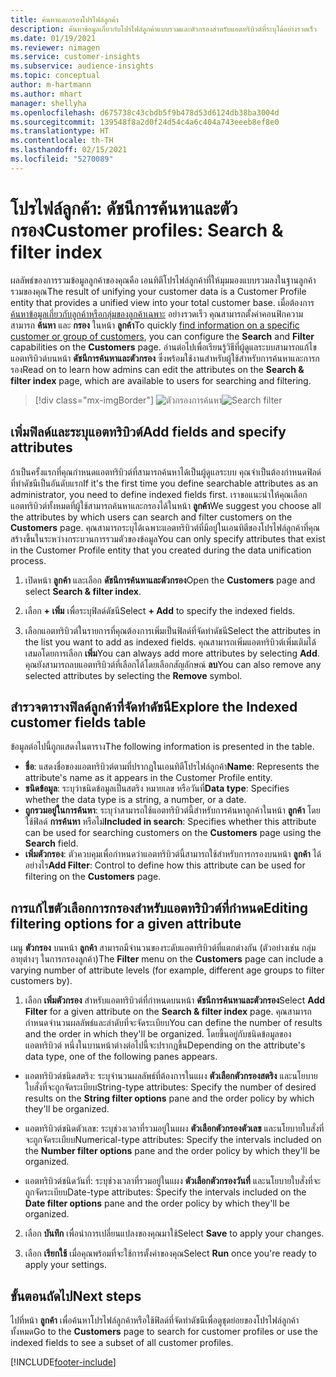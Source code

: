 ```yaml
---
title: ค้นหาและกรองโปรไฟล์ลูกค้า
description: ค้นหาข้อมูลเกี่ยวกับโปรไฟล์ลูกค้าแบบรวมและตัวกรองสำหรับแอตทริบิวต์ที่ระบุได้อย่างรวดเร็ว
ms.date: 01/19/2021
ms.reviewer: nimagen
ms.service: customer-insights
ms.subservice: audience-insights
ms.topic: conceptual
author: m-hartmann
ms.author: mhart
manager: shellyha
ms.openlocfilehash: d675738c43cbdb5f9b478d53d6124db38ba3004d
ms.sourcegitcommit: 139548f8a2d0f24d54c4a6c404a743eeeb8ef8e0
ms.translationtype: HT
ms.contentlocale: th-TH
ms.lasthandoff: 02/15/2021
ms.locfileid: "5270089"
---
```

# <a name="customer-profiles-search--filter-index"></a><span data-ttu-id="13d2d-103">โปรไฟล์ลูกค้า: ดัชนีการค้นหาและตัวกรอง</span><span class="sxs-lookup"><span data-stu-id="13d2d-103">Customer profiles: Search & filter index</span></span>

<span data-ttu-id="13d2d-104">ผลลัพธ์ของการรวมข้อมูลลูกค้าของคุณคือ เอนทิตีโปรไฟล์ลูกค้าที่ให้มุมมองแบบรวมลงในฐานลูกค้ารวมของคุณ</span><span class="sxs-lookup"><span data-stu-id="13d2d-104">The result of unifying your customer data is a Customer Profile entity that provides a unified view into your total customer base.</span></span> <span data-ttu-id="13d2d-105">เมื่อต้องการ [ค้นหาข้อมูลเกี่ยวกับลูกค้าหรือกลุ่มของลูกค้าเฉพาะ](customer-profiles.md) อย่างรวดเร็ว คุณสามารถตั้งค่าคอนฟิกความสามารถ **ค้นหา** และ **กรอง** ในหน้า **ลูกค้า**</span><span class="sxs-lookup"><span data-stu-id="13d2d-105">To quickly [find information on a specific customer or group of customers](customer-profiles.md), you can configure the **Search** and **Filter** capabilities on the **Customers** page.</span></span> <span data-ttu-id="13d2d-106">อ่านต่อไปเพื่อเรียนรู้วิธีที่ผู้ดูแลระบบสามารถแก้ไขแอตทริบิวต์บนหน้า **ดัชนีการค้นหาและตัวกรอง** ซึ่งพร้อมใช้งานสำหรับผู้ใช้สำหรับการค้นหาและการกรอง</span><span class="sxs-lookup"><span data-stu-id="13d2d-106">Read on to learn how admins can edit the attributes on the **Search & filter index** page, which are available to users for searching and filtering.</span></span>

> [!div class="mx-imgBorder"]
> <span data-ttu-id="13d2d-107">![ตัวกรองการค้นหา](media/search-filter.png "ตัวกรองการค้นหา")</span><span class="sxs-lookup"><span data-stu-id="13d2d-107">![Search filter](media/search-filter.png "Search filter")</span></span>

## <a name="add-fields-and-specify-attributes"></a><span data-ttu-id="13d2d-108">เพิ่มฟิลด์และระบุแอตทริบิวต์</span><span class="sxs-lookup"><span data-stu-id="13d2d-108">Add fields and specify attributes</span></span>

<span data-ttu-id="13d2d-109">ถ้าเป็นครั้งแรกที่คุณกำหนดแอตทริบิวต์ที่สามารถค้นหาได้เป็นผู้ดูแลระบบ คุณจำเป็นต้องกำหนดฟิลด์ที่ทำดัชนีเป็นอันดับแรก</span><span class="sxs-lookup"><span data-stu-id="13d2d-109">If it's the first time you define searchable attributes as an administrator, you need to define indexed fields first.</span></span> <span data-ttu-id="13d2d-110">เราขอแนะนำให้คุณเลือกแอตทริบิวต์ทั้งหมดที่ผู้ใช้สามารถค้นหาและกรองได้ในหน้า **ลูกค้า**</span><span class="sxs-lookup"><span data-stu-id="13d2d-110">We suggest you choose all the attributes by which users can search and filter customers on the **Customers** page.</span></span> <span data-ttu-id="13d2d-111">คุณสามารถระบุได้เฉพาะแอตทริบิวต์ที่มีอยู่ในเอนทิตีของโปรไฟล์ลูกค้าที่คุณสร้างขึ้นในระหว่างกระบวนการรวมตัวของข้อมูล</span><span class="sxs-lookup"><span data-stu-id="13d2d-111">You can only specify attributes that exist in the Customer Profile entity that you created during the data unification process.</span></span>

1. <span data-ttu-id="13d2d-112">เปิดหน้า **ลูกค้า** และเลือก **ดัชนีการค้นหาและตัวกรอง**</span><span class="sxs-lookup"><span data-stu-id="13d2d-112">Open the **Customers** page and select **Search & filter index**.</span></span>

2. <span data-ttu-id="13d2d-113">เลือก **+ เพิ่ม** เพื่อระบุฟิลด์ดัชนี</span><span class="sxs-lookup"><span data-stu-id="13d2d-113">Select **+ Add** to specify the indexed fields.</span></span>

3. <span data-ttu-id="13d2d-114">เลือกแอตทริบิวต์ในรายการที่คุณต้องการเพิ่มเป็นฟิลด์ที่จัดทำดัชนี</span><span class="sxs-lookup"><span data-stu-id="13d2d-114">Select the attributes in the list you want to add as indexed fields.</span></span> <span data-ttu-id="13d2d-115">คุณสามารถเพิ่มแอตทริบิวต์เพิ่มเติมได้เสมอโดยการเลือก **เพิ่ม**</span><span class="sxs-lookup"><span data-stu-id="13d2d-115">You can always add more attributes by selecting **Add**.</span></span> <span data-ttu-id="13d2d-116">คุณยังสามารถลบแอตทริบิวต์ที่เลือกได้โดยเลือกสัญลักษณ์ **ลบ**</span><span class="sxs-lookup"><span data-stu-id="13d2d-116">You can also remove any selected attributes by selecting the **Remove** symbol.</span></span>

## <a name="explore-the-indexed-customer-fields-table"></a><span data-ttu-id="13d2d-117">สำรวจตารางฟิลด์ลูกค้าที่จัดทำดัชนี</span><span class="sxs-lookup"><span data-stu-id="13d2d-117">Explore the Indexed customer fields table</span></span>

<span data-ttu-id="13d2d-118">ข้อมูลต่อไปนี้ถูกแสดงในตาราง</span><span class="sxs-lookup"><span data-stu-id="13d2d-118">The following information is presented in the table.</span></span>

- <span data-ttu-id="13d2d-119">**ชื่อ**: แสดงชื่อของแอตทริบิวต์ตามที่ปรากฏในเอนทิตีโปรไฟล์ลูกค้า</span><span class="sxs-lookup"><span data-stu-id="13d2d-119">**Name**: Represents the attribute's name as it appears in the Customer Profile entity.</span></span>
- <span data-ttu-id="13d2d-120">**ชนิดข้อมูล**: ระบุว่าชนิดข้อมูลเป็นสตริง หมายเลข หรือวันที่</span><span class="sxs-lookup"><span data-stu-id="13d2d-120">**Data type**: Specifies whether the data type is a string, a number, or a date.</span></span>
- <span data-ttu-id="13d2d-121">**ถูกรวมอยู่ในการค้นหา**: ระบุว่าสามารถใช้แอตทริบิวต์นี้สำหรับการค้นหาลูกค้าในหน้า **ลูกค้า** โดยใช้ฟิลด์ **การค้นหา** หรือไม่</span><span class="sxs-lookup"><span data-stu-id="13d2d-121">**Included in search**: Specifies whether this attribute can be used for searching customers on the **Customers** page using the **Search** field.</span></span>
- <span data-ttu-id="13d2d-122">**เพิ่มตัวกรอง**: ตัวควบคุมเพื่อกำหนดว่าแอตทริบิวต์นี้สามารถใช้สำหรับการกรองบนหน้า **ลูกค้า** ได้อย่างไร</span><span class="sxs-lookup"><span data-stu-id="13d2d-122">**Add Filter**: Control to define how this attribute can be used for filtering on the **Customers** page.</span></span>

## <a name="editing-filtering-options-for-a-given-attribute"></a><span data-ttu-id="13d2d-123">การแก้ไขตัวเลือกการกรองสำหรับแอตทริบิวต์ที่กำหนด</span><span class="sxs-lookup"><span data-stu-id="13d2d-123">Editing filtering options for a given attribute</span></span>

<span data-ttu-id="13d2d-124">เมนู **ตัวกรอง** บนหน้า **ลูกค้า** สามารถมีจำนวนของระดับแอตทริบิวต์ที่แตกต่างกัน (ตัวอย่างเช่น กลุ่มอายุต่างๆ ในการกรองลูกค้า)</span><span class="sxs-lookup"><span data-stu-id="13d2d-124">The **Filter** menu on the **Customers** page can include a varying number of attribute levels (for example, different age groups to filter customers by).</span></span>

1. <span data-ttu-id="13d2d-125">เลือก **เพิ่มตัวกรอง** สำหรับแอตทริบิวต์ที่กำหนดบนหน้า **ดัชนีการค้นหาและตัวกรอง**</span><span class="sxs-lookup"><span data-stu-id="13d2d-125">Select **Add Filter** for a given attribute on the **Search & filter index** page.</span></span> <span data-ttu-id="13d2d-126">คุณสามารถกำหนดจำนวนผลลัพธ์และลำดับที่จะจัดระเบียบ</span><span class="sxs-lookup"><span data-stu-id="13d2d-126">You can define the number of results and the order in which they'll be organized.</span></span> <span data-ttu-id="13d2d-127">โดยขึ้นอยู่กับชนิดข้อมูลของแอตทริบิวต์ หนึ่งในบานหน้าต่างต่อไปนี้จะปรากฏขึ้น</span><span class="sxs-lookup"><span data-stu-id="13d2d-127">Depending on the attribute's data type, one of the following panes appears.</span></span>

- <span data-ttu-id="13d2d-128">แอตทริบิวต์ชนิดสตริง: ระบุจำนวนผลลัพธ์ที่ต้องการในแผง **ตัวเลือกตัวกรองสตริง** และนโยบายใบสั่งที่จะถูกจัดระเบียบ</span><span class="sxs-lookup"><span data-stu-id="13d2d-128">String-type attributes: Specify the number of desired results on the **String filter options** pane and the order policy by which they'll be organized.</span></span>

- <span data-ttu-id="13d2d-129">แอตทริบิวต์ชนิดตัวเลข: ระบุช่วงเวลาที่รวมอยู่ในแผง **ตัวเลือกตัวกรองตัวเลข** และนโยบายใบสั่งที่จะถูกจัดระเบียบ</span><span class="sxs-lookup"><span data-stu-id="13d2d-129">Numerical-type attributes: Specify the intervals included on the **Number filter options** pane and the order policy by which they'll be organized.</span></span>

- <span data-ttu-id="13d2d-130">แอตทริบิวต์ชนิดวันที่: ระบุช่วงเวลาที่รวมอยู่ในแผง **ตัวเลือกตัวกรองวันที่** และนโยบายใบสั่งที่จะถูกจัดระเบียบ</span><span class="sxs-lookup"><span data-stu-id="13d2d-130">Date-type attributes:  Specify the intervals included on the **Date filter options** pane and the order policy by which they'll be organized.</span></span>

2. <span data-ttu-id="13d2d-131">เลือก **บันทึก** เพื่อนำการเปลี่ยนแปลงของคุณมาใช้</span><span class="sxs-lookup"><span data-stu-id="13d2d-131">Select **Save** to apply your changes.</span></span>

3. <span data-ttu-id="13d2d-132">เลือก **เรียกใช้** เมื่อคุณพร้อมที่จะใช้การตั้งค่าของคุณ</span><span class="sxs-lookup"><span data-stu-id="13d2d-132">Select **Run** once you're ready to apply your settings.</span></span>

## <a name="next-steps"></a><span data-ttu-id="13d2d-133">ขั้นตอนถัดไป</span><span class="sxs-lookup"><span data-stu-id="13d2d-133">Next steps</span></span>

<span data-ttu-id="13d2d-134">ไปที่หน้า **ลูกค้า** เพื่อค้นหาโปรไฟล์ลูกค้าหรือใช้ฟิลด์ที่จัดทำดัชนีเพื่อดูชุดย่อยของโปรไฟล์ลูกค้าทั้งหมด</span><span class="sxs-lookup"><span data-stu-id="13d2d-134">Go to the **Customers** page to search for customer profiles or use the indexed fields to see a subset of all customer profiles.</span></span>


[!INCLUDE[footer-include](../includes/footer-banner.md)]